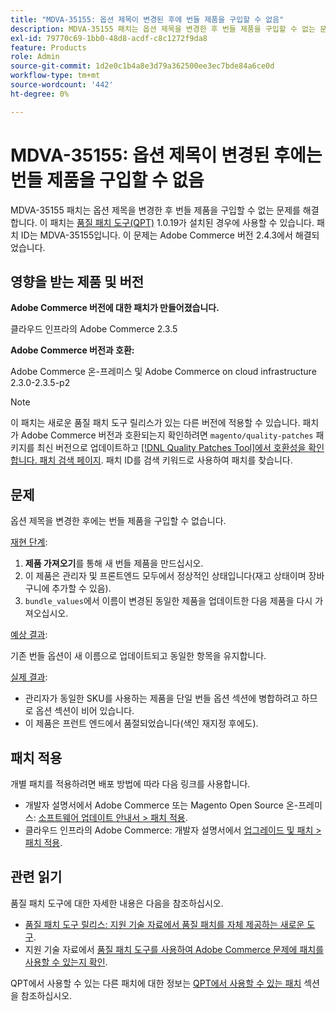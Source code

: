 ```yaml
---
title: "MDVA-35155: 옵션 제목이 변경된 후에 번들 제품을 구입할 수 없음"
description: MDVA-35155 패치는 옵션 제목을 변경한 후 번들 제품을 구입할 수 없는 문제를 해결합니다. 이 패치는 [Quality Patches Tool (QPT)](/help/announcements/adobe-commerce-announcements/magento-quality-patches-released-new-tool-to-self-serve-quality-patches.md) 1.0.19가 설치된 경우 사용할 수 있습니다. 패치 ID는 MDVA-35155입니다. 이 문제는 Adobe Commerce 버전 2.4.3에서 해결되었습니다.
exl-id: 79770c69-1bb0-48d8-acdf-c8c1272f9da8
feature: Products
role: Admin
source-git-commit: 1d2e0c1b4a8e3d79a362500ee3ec7bde84a6ce0d
workflow-type: tm+mt
source-wordcount: '442'
ht-degree: 0%

---
```


# MDVA-35155: 옵션 제목이 변경된 후에는 번들 제품을 구입할 수 없음

MDVA-35155 패치는 옵션 제목을 변경한 후 번들 제품을 구입할 수 없는 문제를 해결합니다. 이 패치는 [품질 패치 도구(QPT)](/help/announcements/adobe-commerce-announcements/magento-quality-patches-released-new-tool-to-self-serve-quality-patches.md) 1.0.19가 설치된 경우에 사용할 수 있습니다. 패치 ID는 MDVA-35155입니다. 이 문제는 Adobe Commerce 버전 2.4.3에서 해결되었습니다.

## 영향을 받는 제품 및 버전

**Adobe Commerce 버전에 대한 패치가 만들어졌습니다.**

클라우드 인프라의 Adobe Commerce 2.3.5

**Adobe Commerce 버전과 호환:**

Adobe Commerce 온-프레미스 및 Adobe Commerce on cloud infrastructure 2.3.0-2.3.5-p2

>[!NOTE]
>
>이 패치는 새로운 품질 패치 도구 릴리스가 있는 다른 버전에 적용할 수 있습니다. 패치가 Adobe Commerce 버전과 호환되는지 확인하려면 `magento/quality-patches` 패키지를 최신 버전으로 업데이트하고 [[!DNL Quality Patches Tool]에서 호환성을 확인합니다. 패치 검색 페이지](https://devdocs.magento.com/quality-patches/tool.html#patch-grid). 패치 ID를 검색 키워드로 사용하여 패치를 찾습니다.

## 문제

옵션 제목을 변경한 후에는 번들 제품을 구입할 수 없습니다.

<u>재현 단계</u>:

1. **제품 가져오기**&#x200B;를 통해 새 번들 제품을 만드십시오.
1. 이 제품은 관리자 및 프론트엔드 모두에서 정상적인 상태입니다(재고 상태이며 장바구니에 추가할 수 있음).
1. `bundle_values`에서 이름이 변경된 동일한 제품을 업데이트한 다음 제품을 다시 가져오십시오.

<u>예상 결과</u>:

기존 번들 옵션이 새 이름으로 업데이트되고 동일한 항목을 유지합니다.

<u>실제 결과</u>:

* 관리자가 동일한 SKU를 사용하는 제품을 단일 번들 옵션 섹션에 병합하려고 하므로 옵션 섹션이 비어 있습니다.
* 이 제품은 프런트 엔드에서 품절되었습니다(색인 재지정 후에도).

## 패치 적용

개별 패치를 적용하려면 배포 방법에 따라 다음 링크를 사용합니다.

* 개발자 설명서에서 Adobe Commerce 또는 Magento Open Source 온-프레미스: [소프트웨어 업데이트 안내서 > 패치 적용](https://devdocs.magento.com/guides/v2.4/comp-mgr/patching/mqp.html).
* 클라우드 인프라의 Adobe Commerce: 개발자 설명서에서 [업그레이드 및 패치 > 패치 적용](https://devdocs.magento.com/cloud/project/project-patch.html).

## 관련 읽기

품질 패치 도구에 대한 자세한 내용은 다음을 참조하십시오.

* [품질 패치 도구 릴리스: 지원 기술 자료에서 품질 패치를 자체 제공하는 새로운 도구](/help/announcements/adobe-commerce-announcements/magento-quality-patches-released-new-tool-to-self-serve-quality-patches.md).
* 지원 기술 자료에서 [품질 패치 도구를 사용하여 Adobe Commerce 문제에 패치를 사용할 수 있는지 확인](/help/support-tools/patches-available-in-qpt-tool/check-patch-for-magento-issue-with-magento-quality-patches.md).

QPT에서 사용할 수 있는 다른 패치에 대한 정보는 [QPT에서 사용할 수 있는 패치](https://support.magento.com/hc/en-us/sections/360010506631-Patches-available-in-QPT-tool-) 섹션을 참조하십시오.
